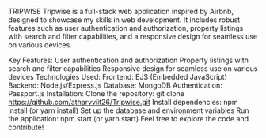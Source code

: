 TRIPWISE
Tripwise is a full-stack web application inspired by Airbnb, designed to showcase my skills in web development. It includes robust features such as user authentication and authorization, property listings with search and filter capabilities, and a responsive design for seamless use on various devices.

Key Features:
User authentication and authorization
Property listings with search and filter capabilities
Responsive design for seamless use on various devices
Technologies Used:
Frontend: EJS (Embedded JavaScript)
Backend: Node.js/Express.js
Database: MongoDB
Authentication: Passport.js
Installation:
Clone the repository: git clone https://github.com/atharvviit26/Tripwise.git
Install dependencies: npm install (or yarn install)
Set up the database and environment variables
Run the application: npm start (or yarn start)
Feel free to explore the code and contribute!

